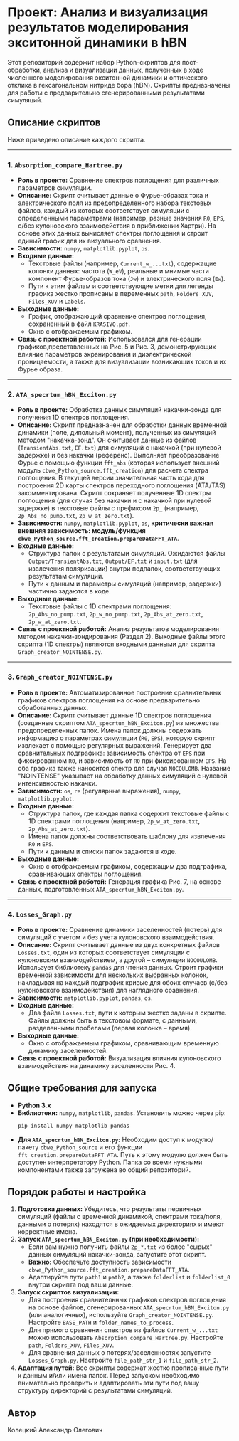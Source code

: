 # Проект: Анализ и визуализация результатов моделирования экситонной динамики в hBN

Этот репозиторий содержит набор Python-скриптов для пост-обработки, анализа и визуализации данных, полученных в ходе численного моделирования экситонной динамики и оптического отклика в гексагональном нитриде бора (hBN). Скрипты предназначены для работы с предварительно сгенерированными результатами симуляций.

## Описание скриптов

Ниже приведено описание каждого скрипта.

---

### 1. `Absorption_compare_Hartree.py`

*   **Роль в проекте:** Сравнение спектров поглощения для различных параметров симуляции.
*   **Описание:** Скрипт считывает данные о Фурье-образах тока и электрического поля из предопределенного набора текстовых файлов, каждый из которых соответствует симуляции с определенными параметрами (например, разные значения `R0`, `EPS`, с/без кулоновского взаимодействия в приближении Хартри). На основе этих данных вычисляет спектры поглощения и строит единый график для их визуального сравнения.
*   **Зависимости:** `numpy`, `matplotlib.pyplot`, `os`.
*   **Входные данные:**
    *   Текстовые файлы (например, `Current_w_...txt`), содержащие колонки данных: частота (`W_eV`), реальные и мнимые части компонент Фурье-образов тока (`Jw`) и электрического поля (`Ew`).
    *   Пути к этим файлам и соответствующие метки для легенды графика жестко прописаны в переменных `path`, `Folders_XUV`, `Files_XUV` и `Labels`.
*   **Выходные данные:**
    *   График, отображающий сравнение спектров поглощения, сохраненный в файл `KRASIVO.pdf`.
    *   Окно с отображаемым графиком.
*   **Связь с проектной работой:** Использовался для генерации графиков,представленных на Рис. 5 и Рис. 3, демонстрирующих влияние параметров экранирования и диэлектрической проницаемости, а также для визуализации возникающих токов и их Фурье образа.

---

### 2. `ATA_specrtum_hBN_Exciton.py`

*   **Роль в проекте:** Обработка данных симуляций накачки-зонда для получения 1D спектров поглощения.
*   **Описание:** Скрипт предназначен для обработки данных временной динамики (поле, дипольный момент), полученных из симуляций методом "накачка-зонд". Он считывает данные из файлов (`TransientAbs.txt`, `EF.txt`) для симуляций с накачкой (при нулевой задержке) и без накачки (референс). Выполняет преобразование Фурье с помощью функции `fft_abs` (которая использует внешний модуль `cbwe_Python_source.fft_creation`) для расчета спектра поглощения. В текущей версии значительная часть кода для построения 2D карты спектров переходного поглощения (ATA/TAS) закомментирована. Скрипт сохраняет полученные 1D спектры поглощения (для случая без накачки и с накачкой при нулевой задержке) в текстовые файлы с префиксом `2p_` (например, `2p_Abs_no_pump.txt`, `2p_w_at_zero.txt`).
*   **Зависимости:** `numpy`, `matplotlib.pyplot`, `os`, **критически важная внешняя зависимость: модуль/функция `cbwe_Python_source.fft_creation.prepareDataFFT_ATA`**.
*   **Входные данные:**
    *   Структура папок с результатами симуляций. Ожидаются файлы `Output/TransientAbs.txt`, `Output/EF.txt` и `input.txt` (для извлечения поляризации) внутри подпапок, соответствующих результатам симуляций.
    *   Пути к данным и параметры симуляций (например, задержки) частично задаются в коде.
*   **Выходные данные:**
    *   Текстовые файлы с 1D спектрами поглощения: `2p_Abs_no_pump.txt`, `2p_w_no_pump.txt`, `2p_Abs_at_zero.txt`, `2p_w_at_zero.txt`.
*   **Связь с проектной работой:** Анализ результатов моделирования методом накачки-зондирования (Раздел 2). Выходные файлы этого скрипта (1D спектры) являются входными данными для скрипта `Graph_creator_NOINTENSE.py`.

---

### 3. `Graph_creator_NOINTENSE.py`

*   **Роль в проекте:** Автоматизированное построение сравнительных графиков спектров поглощения на основе предварительно обработанных данных.
*   **Описание:** Скрипт считывает данные 1D спектров поглощения (созданные скриптом `ATA_specrtum_hBN_Exciton.py`) из множества предопределенных папок. Имена папок должны содержать информацию о параметрах симуляции (`R0`, `EPS`), которую скрипт извлекает с помощью регулярных выражений. Генерирует два сравнительных подграфика: зависимость спектра от `EPS` при фиксированном `R0`, и зависимость от `R0` при фиксированном `EPS`. На оба графика также наносится спектр для случая `NOCOULOMB`. Название "NOINTENSE" указывает на обработку данных симуляций с нулевой интенсивностью накачки.
*   **Зависимости:** `os`, `re` (регулярные выражения), `numpy`, `matplotlib.pyplot`.
*   **Входные данные:**
    *   Структура папок, где каждая папка содержит текстовые файлы с 1D спектрами поглощения (например, `2p_w_at_zero.txt`, `2p_Abs_at_zero.txt`).
    *   Имена папок должны соответствовать шаблону для извлечения `R0` и `EPS`.
    *   Пути к данным и списки папок задаются в коде.
*   **Выходные данные:**
    *   Окно с отображаемым графиком, содержащим два подграфика, сравнивающих спектры поглощения.
*   **Связь с проектной работой:** Генерация графика Рис. 7, на основе данных, подготовленных `ATA_specrtum_hBN_Exciton.py`.

---

### 4. `Losses_Graph.py`

*   **Роль в проекте:** Сравнение динамики заселенностей (потерь) для симуляций с учетом и без учета кулоновского взаимодействия.
*   **Описание:** Скрипт считывает данные из двух конкретных файлов `Losses.txt`, один из которых соответствует симуляции с кулоновским взаимодействием, а другой – симуляции `NOCOULOMB`. Использует библиотеку `pandas` для чтения данных. Строит графики временной зависимости для нескольких выбранных колонок, накладывая на каждый подграфик кривые для обоих случаев (с/без кулоновского взаимодействия) для наглядного сравнения.
*   **Зависимости:** `matplotlib.pyplot`, `pandas`, `os`.
*   **Входные данные:**
    *   Два файла `Losses.txt`, пути к которым жестко заданы в скрипте. Файлы должны быть в текстовом формате, с данными, разделенными пробелами (первая колонка – время).
*   **Выходные данные:**
    *   Окно с отображаемым графиком, сравнивающим временную динамику заселенностей.
*   **Связь с проектной работой:** Визуализация влияния кулоновского взаимодействия на динамику заселенности Рис. 4.

## Общие требования для запуска

*   **Python 3.x**
*   **Библиотеки:** `numpy`, `matplotlib`, `pandas`. Установить можно через pip:
    ```bash
    pip install numpy matplotlib pandas
    ```
*   **Для `ATA_specrtum_hBN_Exciton.py`:** Необходим доступ к модулю/пакету `cbwe_Python_source` и его функции `fft_creation.prepareDataFFT_ATA`. Путь к этому модулю должен быть доступен интерпретатору Python. Папка со всеми нужными компонентами также загружена во общий репозиторий.

## Порядок работы и настройка

1.  **Подготовка данных:** Убедитесь, что результаты первичных симуляций (файлы с временной динамикой, спектрами тока/поля, данными о потерях) находятся в ожидаемых директориях и имеют корректные имена.
2.  **Запуск `ATA_specrtum_hBN_Exciton.py` (при необходимости):**
    *   Если вам нужно получить файлы `2p_*.txt` из более "сырых" данных симуляций накачки-зонда, запустите этот скрипт.
    *   **Важно:** Обеспечьте доступность зависимости `cbwe_Python_source.fft_creation.prepareDataFFT_ATA`.
    *   Адаптируйте пути `path1` и `path2`, а также `folderlist` и `folderlist_0` внутри скрипта под ваши данные.
3.  **Запуск скриптов визуализации:**
    *   Для построения сравнительных графиков спектров поглощения на основе файлов, сгенерированных `ATA_specrtum_hBN_Exciton.py` (или аналогичных), используйте `Graph_creator_NOINTENSE.py`. Настройте `BASE_PATH` и `folder_names_to_process`.
    *   Для прямого сравнения спектров из файлов `Current_w_...txt` можно использовать `Absorption_compare_Hartree.py`. Настройте `path`, `Folders_XUV`, `Files_XUV`.
    *   Для сравнения данных о потерях/заселенностях запустите `Losses_Graph.py`. Настройте `file_path_str_1` и `file_path_str_2`.
4.  **Адаптация путей:** Все скрипты содержат жестко прописанные пути к данным и/или имена папок. Перед запуском необходимо внимательно проверить и адаптировать эти пути под вашу структуру директорий с результатами симуляций.

## Автор

Колецкий Александр Олегович